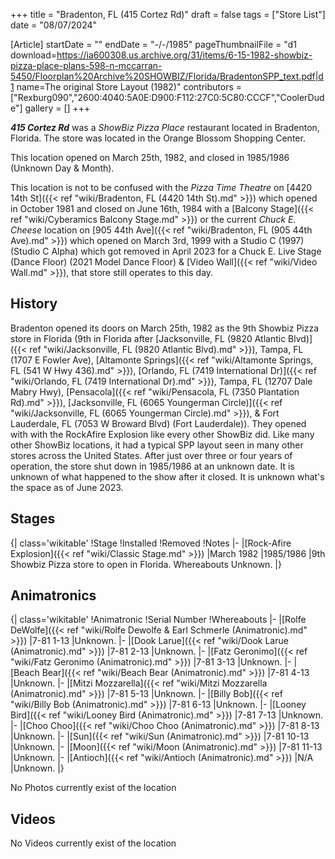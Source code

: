 +++
title = "Bradenton, FL (415 Cortez Rd)"
draft = false
tags = ["Store List"]
date = "08/07/2024"

[Article]
startDate = ""
endDate = "-/-/1985"
pageThumbnailFile = "d1 download=https://ia600308.us.archive.org/31/items/6-15-1982-showbiz-pizza-place-plans-598-n-mccarran-5450/Floorplan%20Archive%20SHOWBIZ/Florida/BradentonSPP_text.pdf|d1 name=The original Store Layout (1982)"
contributors = ["Rexburg090","2600:4040:5A0E:D900:F112:27C0:5C80:CCCF","CoolerDude"]
gallery = []
+++


<b><i>415 Cortez Rd</b></i> was a <i>ShowBiz Pizza Place</i> restaurant located in Bradenton, Florida. The store was located in the Orange Blossom Shopping Center. 

This location opened on March 25th, 1982, and closed in 1985/1986 (Unknown Day & Month).

This location is not to be confused with the <i>Pizza Time Theatre</i> on [4420 14th St]({{< ref "wiki/Bradenton, FL (4420 14th St).md" >}}) which opened in October 1981 and closed on June 16th, 1984 with a [Balcony Stage]({{< ref "wiki/Cyberamics Balcony Stage.md" >}}) or the current <i>Chuck E. Cheese</i> location on [905 44th Ave]({{< ref "wiki/Bradenton, FL (905 44th Ave).md" >}}) which opened on March 3rd, 1999 with a Studio C (1997) (Studio C Alpha) which got removed in April 2023 for a Chuck E. Live Stage (Dance Floor) (2021 Model Dance Floor) & [Video Wall]({{< ref "wiki/Video Wall.md" >}}), that store still operates to this day.
<h2>History</h2>
Bradenton opened its doors on March 25th, 1982 as the 9th Showbiz Pizza store in Florida (9th in Florida after [Jacksonville, FL (9820 Atlantic Blvd)]({{< ref "wiki/Jacksonville, FL (9820 Atlantic Blvd).md" >}}), Tampa, FL (1707 E Fowler Ave), [Altamonte Springs]({{< ref "wiki/Altamonte Springs, FL (541 W Hwy 436).md" >}}), [Orlando, FL (7419 International Dr)]({{< ref "wiki/Orlando, FL (7419 International Dr).md" >}}), Tampa, FL (12707 Dale Mabry Hwy), [Pensacola]({{< ref "wiki/Pensacola, FL (7350 Plantation Rd).md" >}}), [Jacksonville, FL (6065 Youngerman Circle)]({{< ref "wiki/Jacksonville, FL (6065 Youngerman Circle).md" >}}), & Fort Lauderdale, FL (7053 W Broward Blvd) (Fort Lauderdale)). They opened with with the RockAfire Explosion like every other ShowBiz did. Like many other ShowBiz locations, it had a typical SPP layout seen in many other stores across the United States. After just over three or four years of operation, the store shut down in 1985/1986 at an unknown date. It is unknown of what happened to the show after it closed. It is unknown what's the space as of June 2023.

<h2> Stages </h2>
{| class='wikitable'
!Stage
!Installed
!Removed
!Notes
|-
|[Rock-Afire Explosion]({{< ref "wiki/Classic Stage.md" >}})
|March 1982
|1985/1986
|9th Showbiz Pizza store to open in Florida. Whereabouts Unknown.
|}

<h2> Animatronics </h2>
{| class='wikitable'
!Animatronic
!Serial Number
!Whereabouts
|-
|[Rolfe DeWolfe]({{< ref "wiki/Rolfe Dewolfe & Earl Schmerle (Animatronic).md" >}})
|7-81 1-13
|Unknown.
|-
|[Dook Larue]({{< ref "wiki/Dook Larue (Animatronic).md" >}})
|7-81 2-13
|Unknown.
|-
|[Fatz Geronimo]({{< ref "wiki/Fatz Geronimo (Animatronic).md" >}})
|7-81 3-13
|Unknown.
|-
|[Beach Bear]({{< ref "wiki/Beach Bear (Animatronic).md" >}})
|7-81 4-13
|Unknown.
|-
|[Mitzi Mozzarella]({{< ref "wiki/Mitzi Mozzarella (Animatronic).md" >}})
|7-81 5-13
|Unknown.
|-
|[Billy Bob]({{< ref "wiki/Billy Bob (Animatronic).md" >}})
|7-81 6-13
|Unknown.
|-
|[Looney Bird]({{< ref "wiki/Looney Bird (Animatronic).md" >}})
|7-81 7-13
|Unknown.
|-
|[Choo Choo]({{< ref "wiki/Choo Choo (Animatronic).md" >}})
|7-81 8-13
|Unknown.
|-
|[Sun]({{< ref "wiki/Sun (Animatronic).md" >}})
|7-81 10-13
|Unknown.
|-
|[Moon]({{< ref "wiki/Moon (Animatronic).md" >}})
|7-81 11-13
|Unknown.
|-
|[Antioch]({{< ref "wiki/Antioch (Animatronic).md" >}})
|N/A
|Unknown.
|}


No Photos currently exist of the location

<h2> Videos </h2>
No Videos currently exist of the location